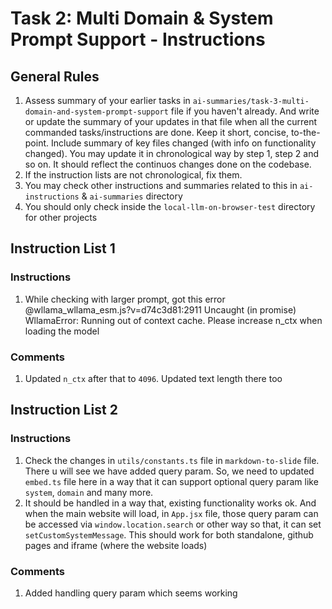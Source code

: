 <!-- /*
 * Ankur Mursalin
 *
 * https://encryptioner.github.io/
 *
 * Created on Mon Sep 01 2025
 */ -->

<!-- ## NOTE: You may use below instruction in claude from systematic command on claude
Assess the @ai-instructions/task-3-multi-domain-and-system-prompt-support.md file if u haven't already. 
Then follow the instructions of last instruction list of the file
Check this for reference: https://github.com/Encryptioner/markdown-to-slide/blob/master/ai-instructions/task-1-initial-setup.md -->


# Task 2: Multi Domain & System Prompt Support - Instructions

## General Rules
1. Assess summary of your earlier tasks in `ai-summaries/task-3-multi-domain-and-system-prompt-support` file if you haven't already. And write or update the summary of your updates in that file when all the current commanded tasks/instructions are done. Keep it short, concise, to-the-point. Include summary of key files changed (with info on functionality changed). You may update it in chronological way by step 1, step 2 and so on. It should reflect the continuos changes done on the codebase.
2. If the instruction lists are not chronological, fix them.
3. You may check other instructions and summaries related to this in `ai-instructions` & `ai-summaries` directory
4. You should only check inside the `local-llm-on-browser-test` directory for other projects


## Instruction List 1

### Instructions
1. While checking with larger prompt, got this error
   @wllama_wllama_esm.js?v=d74c3d81:2911 Uncaught (in promise) WllamaError: Running out of context cache. Please increase n_ctx when loading the model

### Comments
1. Updated `n_ctx` after that to `4096`. Updated text length there too


## Instruction List 2

### Instructions
1. Check the changes in `utils/constants.ts` file in `markdown-to-slide` file. There u will see we have added query param. So, we need to updated `embed.ts` file here in a way that it can support optional query param like `system`, `domain` and many more.
2. It should be handled in a way that, existing functionality works ok. And when the main website will load, in `App.jsx` file, those query param can be accessed via `window.location.search` or other way so that, it can set `setCustomSystemMessage`. This should work for both standalone, github pages and iframe (where the website loads)

### Comments
1. Added handling query param which seems working 